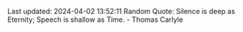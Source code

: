 Last updated: 2024-04-02 13:52:11
Random Quote: Silence is deep as Eternity; Speech is shallow as Time. - Thomas Carlyle